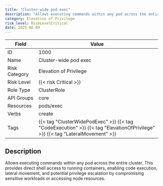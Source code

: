 ```yaml
---
title: "Cluster-wide pod exec"
description: "Allows executing commands within any pod across the entire cluster. This provides direct shell access to running containers, enabling code execution, lateral movement, and potential privilege escalation by compromising sensitive workloads or accessing node resources."
category: Elevation of Privilege
risk_level: RiskLevelCritical
date: 2025-06-09
---
```


| Field         | Value                                                                                                                         |
| ------------- | ----------------------------------------------------------------------------------------------------------------------------- |
| ID            | 1000                                                                                                                          |
| Name          | Cluster-wide pod exec                                                                                                         |
| Risk Category | Elevation of Privilege                                                                                                        |
| Risk Level    | {{< risk Critical >}}                                                                                                         |
| Role Type     | ClusterRole                                                                                                                   |
| API Groups    | core                                                                                                                          |
| Resources     | pods/exec                                                                                                                     |
| Verbs         | create                                                                                                                        |
| Tags          | {{< tag "ClusterWidePodExec" >}} {{< tag "CodeExecution" >}} {{< tag "ElevationOfPrivilege" >}} {{< tag "LateralMovement" >}} |

## Description

Allows executing commands within any pod across the entire cluster. This provides direct shell access to running containers, enabling code execution, lateral movement, and potential privilege escalation by compromising sensitive workloads or accessing node resources.
